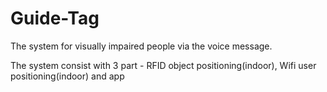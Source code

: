 # Guide-Tag
<p> The system for visually impaired people via the voice message. 
<p> The system consist with 3 part - RFID object positioning(indoor), Wifi user positioning(indoor) and app<p>
